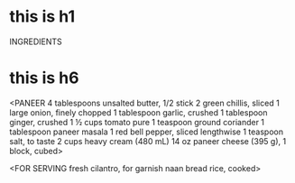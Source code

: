 # this is h1
INGREDIENTS

# this is h6


<PANEER
 4 tablespoons unsalted butter, 1/2 stick
2 green chillis, sliced
1 large onion, finely chopped
1 tablespoon garlic, crushed
1 tablespoon ginger, crushed
1 ½ cups tomato pure
1 teaspoon ground coriander
1 tablespoon paneer masala
1 red bell pepper, sliced lengthwise
1 teaspoon salt, to taste
2 cups heavy cream (480 mL)
14 oz paneer cheese (395 g), 1 block, cubed>

<FOR SERVING
fresh cilantro, for garnish
naan bread
rice, cooked>

